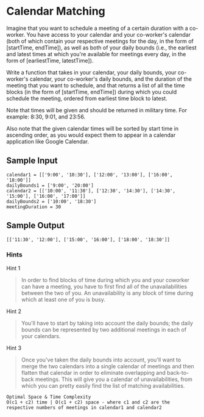 # Calendar Matching

Imagine that you want to schedule a meeting of a certain duration with a co-worker. You have access to your calendar and your co-worker's calendar (both of which contain your respective meetings for the day, in the form of [startTime, endTime]), as well as both of your daily bounds (i.e., the earliest and latest times at which you're available for meetings every day, in the form of [earliestTime, latestTime]).

Write a function that takes in your calendar, your daily bounds, your co-worker's calendar, your co-worker's daily bounds, and the duration of the meeting that you want to schedule, and that returns a list of all the time blocks (in the form of [startTime, endTime]) during which you could schedule the meeting, ordered from earliest time block to latest.

Note that times will be given and should be returned in military time. For example: 8:30, 9:01, and 23:56.

Also note that the given calendar times will be sorted by start time in ascending order, as you would expect them to appear in a calendar application like Google Calendar.

## Sample Input

```
calendar1 = [['9:00', '10:30'], ['12:00', '13:00'], ['16:00', '18:00']]
dailyBounds1 = ['9:00', '20:00']
calendar2 = [['10:00', '11:30'], ['12:30', '14:30'], ['14:30', '15:00'], ['16:00', '17:00']]
dailyBounds2 = ['10:00', '18:30']
meetingDuration = 30
```

## Sample Output
```
[['11:30', '12:00'], ['15:00', '16:00'], ['18:00', '18:30']]
```

### Hints

Hint 1
> In order to find blocks of time during which you and your coworker can have a meeting, you have to first find all of the unavailabilities between the two of you. An unavailability is any block of time during which at least one of you is busy.

Hint 2
> You'll have to start by taking into account the daily bounds; the daily bounds can be represented by two additional meetings in each of your calendars.

Hint 3
> Once you've taken the daily bounds into account, you'll want to merge the two calendars into a single calendar of meetings and then flatten that calendar in order to eliminate overlapping and back-to-back meetings. This will give you a calendar of unavailabilities, from which you can pretty easily find the list of matching availabilities.

```
Optimal Space & Time Complexity
O(c1 + c2) time | O(c1 + c2) space - where c1 and c2 are the respective numbers of meetings in calendar1 and calendar2
```
